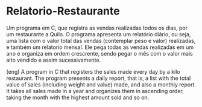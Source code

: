 # Relatorio-Restaurante

Um programa em C, que registra as vendas realizadas todos os dias, por um restaurante a Quilo. 
O programa apresenta um relatório diário, ou seja, uma lista com o valor total das vendas (contemplar peso e valor) realizadas, e também um relatorio mensal.
Ele pega todas as vendas realizadas em um ano e organiza em ordem crescrente, sendo pegar o mês com o valor mais alto vendido e assim sucessivamente.


(eng)
A program in C that registers the sales made every day by a kilo restaurant.
The program presents a daily report, that is, a list with the total value of sales (including weight and value) made, and also a monthly report.
It takes all sales made in a year and organizes them in ascending order, taking the month with the highest amount sold and so on.
